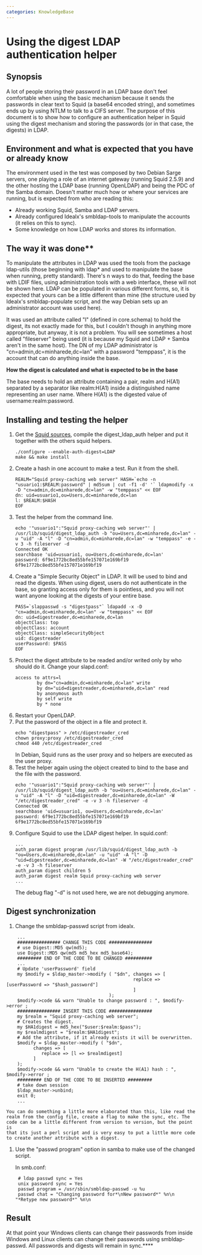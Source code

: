```yaml
---
categories: KnowledgeBase
---
```

# Using the digest LDAP authentication helper

## Synopsis

A lot of people storing their password in an LDAP base don't feel
comfortable when using the basic mechanism because it sends the
passwords in clear text to Squid (a base64 encoded string), and
sometimes ends up by using NTLM to talk to a CIFS server. The purpose of
this document is to show how to configure an authentication helper in
Squid using the digest mechanism and storing the passwords (or in that
case, the digests) in LDAP.

## Environment and what is expected that you have or already know

The environment used in the test was composed by two Debian Sarge
servers, one playing a role of an internet gateway (running Squid 2.5.9)
and the other hosting the LDAP base (running OpenLDAP) and being the PDC
of the Samba domain. Doesn't matter much how or where your services are
running, but is expected from who are reading this:

* Already working Squid, Samba and LDAP servers.
* Already configured Idealx's smbldap-tools to manipulate the accounts
    (it relies on this to sync).
* Some knowledge on how LDAP works and stores its information.

## The way it was done**

To manipulate the attributes in LDAP was used the tools from the package
ldap-utils (those beginning with ldap\* and used to manipulate the base
when running, pretty standard). There's n ways to do that, feeding the
base with LDIF files, using administration tools with a web interface,
these will not be shown here. LDAP can be populated in various different
forms, so, it is expected that yours can be a little different than mine
(the structure used by Idealx's smbldap-populate script, and the way
Debian sets up an administrator account was used here).

It was used an attribute called "l" (defined in core.schema) to hold the
digest, its not exactly made for this, but I couldn't though in anything
more appropriate, but anyway, it is not a problem. You will see
sometimes a host called "fileserver" being used (it is because my Squid
and LDAP + Samba aren't in the same host). The DN of my LDAP
administrator is "cn=admin,dc=minharede,dc=lan" with a password
"temppass", it is the account that can do anything inside the base.

**How the digest is calculated and what is expected to be in the base**

The base needs to hold an attribute containing a pair, realm and H(A1)
separated by a separator like realm:H(A1) inside a distinguished name
representing an user name. Where H(A1) is the digested value of
username:realm:password.

## Installing and testing the helper

1. Get the [Squid sources](http://www.squid-cache.org/Versions/),
compile the digest_ldap_auth helper and put it together with the
others squid helpers.
    ```
    ./configure --enable-auth-digest=LDAP
    make && make install
    ```
1. Create a hash in one account to make a test. Run it from the
    shell.
    ```
    REALM="Squid proxy-caching web server" HASH=`echo -n "usuario1:$REALM:password" | md5sum | cut -f1 -d' '` ldapmodify -x -D "cn=admin,dc=minharede,dc=lan" -w "temppass" << EOF
    dn: uid=usuario1,ou=Users,dc=minharede,dc=lan
    l: $REALM:$HASH
    EOF
    ```
1. Test the helper from the command line.
    ```
    echo '"usuario1":"Squid proxy-caching web server"' | /usr/lib/squid/digest_ldap_auth -b "ou=Users,dc=minharede,dc=lan" -u "uid" -A "l" -D "cn=admin,dc=minharede,dc=lan" -w "temppass" -e -v 3 -h fileserver -d
    Connected OK
    searchbase 'uid=usuario1, ou=Users,dc=minharede,dc=lan'
    password: 6f9e1772bc8ed55bfe157071e169bf19
    6f9e1772bc8ed55bfe157071e169bf19
    ```
1. Create a "Simple Security Object" in LDAP.
    It will be used to bind and read the digests. When using digest, users
    do not authenticate in the base, so granting access only for them is
    pointless, and you will not want anyone looking at the digests of your
    entire base.
    ```
    PASS=`slappasswd -s "digestpass"` ldapadd -x -D "cn=admin,dc=minharede,dc=lan" -w "temppass" << EOF
    dn: uid=digestreader,dc=minharede,dc=lan
    objectClass: top
    objectClass: account
    objectClass: simpleSecurityObject
    uid: digestreader
    userPassword: $PASS
    EOF
    ```
1. Protect the digest attribute to be readed and/or writed only by
who should do it.
    Change your slapd.conf:
    ```
    access to attrs=l
            by dn="cn=admin,dc=minharede,dc=lan" write
            by dn="uid=digestreader,dc=minharede,dc=lan" read
            by anonymous auth
            by self write
            by * none
    ```
1. Restart your OpenLDAP.
1. Put the password of the object in a file and protect it.
    ```
    echo "digestpass" > /etc/digestreader_cred
    chown proxy:proxy /etc/digestreader_cred
    chmod 440 /etc/digestreader_cred
    ```
    In Debian, Squid runs as the user proxy and so helpers are executed as
    the user proxy.
1. Test the helper again using the object created to bind to the
    base and the file with the password.
    ```
    echo '"usuario1":"Squid proxy-caching web server"' | /usr/lib/squid/digest_ldap_auth -b "ou=Users,dc=minharede,dc=lan" -u "uid" -A "l" -D "uid=digestreader,dc=minharede,dc=lan" -W "/etc/digestreader_cred" -e -v 3 -h fileserver -d
    Connected OK
    searchbase 'uid=usuario1, ou=Users,dc=minharede,dc=lan'
    password: 6f9e1772bc8ed55bfe157071e169bf19
    6f9e1772bc8ed55bfe157071e169bf19
    ```
1. Configure Squid to use the LDAP digest helper.
    In squid.conf:
    ```
    ...
    auth_param digest program /usr/lib/squid/digest_ldap_auth -b "ou=Users,dc=minharede,dc=lan" -u "uid" -A "l" -D "uid=digestreader,dc=minharede,dc=lan" -W "/etc/digestreader_cred" -e -v 3 -h fileserver
    auth_param digest children 5
    auth_param digest realm Squid proxy-caching web server
    ...
    ```
    The debug flag "-d" is not used here, we are not debugging anymore.

## Digest synchronization

1. Change the smbldap-passwd script from idealx.
```
    ...
    ################ CHANGE THIS CODE ################
    # use Digest::MD5 qw(md5);
    use Digest::MD5 qw(md5 md5_hex md5_base64);
    ######### END OF THE CODE TO BE CHANGED ##########
    ...
    # Update 'userPassword' field
    my $modify = $ldap_master->modify ( "$dn", changes => [
                                               replace => [userPassword => "$hash_password"]
                                               ]
                                      );
    $modify->code && warn "Unable to change password : ", $modify->error ;
    ################ INSERT THIS CODE ################
    my $realm = "Squid proxy-caching web server";
    # Creates the digest.
    my $HA1digest = md5_hex("$user:$realm:$pass");
    my $realmdigest = "$realm:$HA1digest";
    # Add the attribute, if it already exists it will be overwritten.
    $modify = $ldap_master->modify ( "$dn",
          changes => [
             replace => [l => $realmdigest]
          ]
    );
    $modify->code && warn "Unable to create the H(A1) hash : ", $modify->error ;
    ######### END OF THE CODE TO BE INSERTED #########
    # take down session
    $ldap_master->unbind;
    exit 0;
    ...
```

    You can do something a little more elaborated than this, like read the
    realm from the config file, create a flag to make the sync, etc. The
    code can be a little different from version to version, but the point is
    that its just a perl script and is very easy to put a little more code
    to create another attribute with a digest.

1. Use the "passwd program" option in samba to make use of the
changed script.

    In smb.conf:

        # ldap passwd sync = Yes
        unix password sync = Yes
        passwd program = /usr/sbin/smbldap-passwd -u %u
        passwd chat = "Changing password for*\nNew password*" %n\n "*Retype new password*" %n\n

## Result

At that point your Windows clients can change their passwords from
inside Windows and Linux clients can change their passwords using
smbldap-passwd. All passwords and digests will remain in sync.****

 